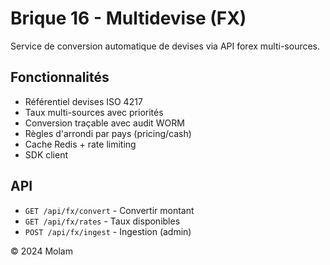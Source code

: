 # Brique 16 - Multidevise (FX)

Service de conversion automatique de devises via API forex multi-sources.

## Fonctionnalités
- Référentiel devises ISO 4217
- Taux multi-sources avec priorités
- Conversion traçable avec audit WORM
- Règles d'arrondi par pays (pricing/cash)
- Cache Redis + rate limiting
- SDK client

## API
- `GET /api/fx/convert` - Convertir montant
- `GET /api/fx/rates` - Taux disponibles
- `POST /api/fx/ingest` - Ingestion (admin)

© 2024 Molam

